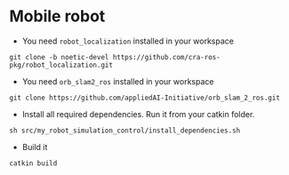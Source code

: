 # Mobile robot

- You need `robot_localization` installed in your workspace
```
git clone -b noetic-devel https://github.com/cra-ros-pkg/robot_localization.git
```

- You need `orb_slam2_ros` installed in your workspace
```
git clone https://github.com/appliedAI-Initiative/orb_slam_2_ros.git
```

- Install all required dependencies. Run it from your catkin folder.
```
sh src/my_robot_simulation_control/install_dependencies.sh
```

- Build it
```
catkin build
```